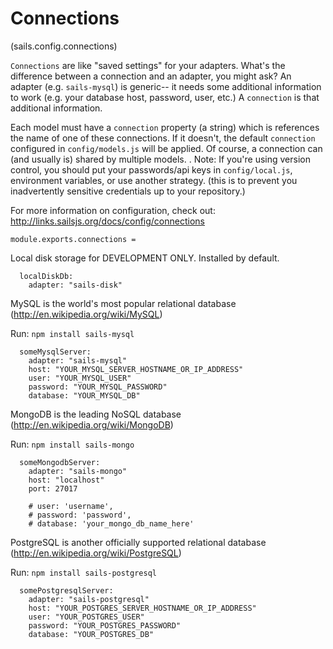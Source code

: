
# Connections

(sails.config.connections)

`Connections` are like "saved settings" for your adapters.  What's the difference between
a connection and an adapter, you might ask?  An adapter (e.g. `sails-mysql`) is generic--
it needs some additional information to work (e.g. your database host, password, user, etc.)
A `connection` is that additional information.

Each model must have a `connection` property (a string) which is references the name of one
of these connections.  If it doesn't, the default `connection` configured in `config/models.js`
will be applied.  Of course, a connection can (and usually is) shared by multiple models.
.
Note: If you're using version control, you should put your passwords/api keys
in `config/local.js`, environment variables, or use another strategy.
(this is to prevent you inadvertently sensitive credentials up to your repository.)

For more information on configuration, check out:
http://links.sailsjs.org/docs/config/connections

    module.exports.connections =

Local disk storage for DEVELOPMENT ONLY. Installed by default.

      localDiskDb:
        adapter: "sails-disk"


MySQL is the world's most popular relational database (http://en.wikipedia.org/wiki/MySQL)

Run: `npm install sails-mysql`

      someMysqlServer:
        adapter: "sails-mysql"
        host: "YOUR_MYSQL_SERVER_HOSTNAME_OR_IP_ADDRESS"
        user: "YOUR_MYSQL_USER"
        password: "YOUR_MYSQL_PASSWORD"
        database: "YOUR_MYSQL_DB"


MongoDB is the leading NoSQL database (http://en.wikipedia.org/wiki/MongoDB)

Run: `npm install sails-mongo`

      someMongodbServer:
        adapter: "sails-mongo"
        host: "localhost"
        port: 27017

        # user: 'username',
        # password: 'password',
        # database: 'your_mongo_db_name_here'

PostgreSQL is another officially supported relational database (http://en.wikipedia.org/wiki/PostgreSQL)

Run: `npm install sails-postgresql`

      somePostgresqlServer:
        adapter: "sails-postgresql"
        host: "YOUR_POSTGRES_SERVER_HOSTNAME_OR_IP_ADDRESS"
        user: "YOUR_POSTGRES_USER"
        password: "YOUR_POSTGRES_PASSWORD"
        database: "YOUR_POSTGRES_DB"
